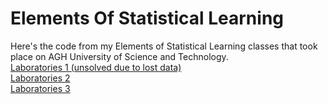 # Elements Of Statistical Learning
Here's the code from my Elements of Statistical Learning classes that took place on AGH University of Science and Technology.  
<a href="https://github.com/LucasJezap/ElementsOfStatisticalLearning/blob/master/lab2.ipynb"> Laboratories 1 (unsolved due to lost data)  
<a href="https://github.com/LucasJezap/ElementsOfStatisticalLearning/blob/master/lab2.ipynb"> Laboratories 2  
<a href="https://github.com/LucasJezap/ElementsOfStatisticalLearning/blob/master/lab3.ipynb"> Laboratories 3   
